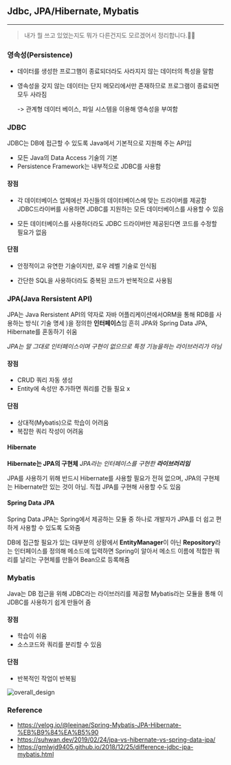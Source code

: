 ## Jdbc, JPA/Hibernate, Mybatis

---

> 내가 뭘 쓰고 있었는지도 뭐가 다른건지도 모르겠어서 정리합니다.🤬🤬

### 영속성(Persistence)

* 데이터를 생성한 프로그햄이 종료되더라도 사라지지 않는 데이터의 특성을 말함

* 영속성을 갖지 않는 데이터는 단지 메모리에서만 존재하므로 프로그램이 종료되면 모두 사라짐

  -> 관계형 데이터 베이스, 파일 시스템을 이용해 영속성을 부여함




### JDBC

JDBC는 DB에 접근할 수 있도록 Java에서 기본적으로 지원해 주는 API임

* 모든 Java의 Data Access 기술의 기본
* Persistence Framework는 내부적으로 JDBC를 사용함

#### 장점

* 각 데이터베이스 업체에선 자신들의 데이터베이스에 맞는 드라이버를 제공함 JDBC드라이버를 사용하면 JDBC를 지원하는 모든 데이터베이스를 사용할 수 있음 

* 모든 데이터베이스를 사용하더라도 JDBC 드라이버만 제공된다면 코드를 수정할 필요가 없음

#### 단점

* 안정적이고 유연한 기술이지만, 로우 레벨 기술로 인식됨

* 간단한 SQL을 사용하더라도 중복된 코드가 반복적으로 사용됨

  

### JPA(Java Rersistent API)

JPA는 Java Rersistent API의 약자로 자바 어플리케이션에서ORM을 통해 RDB를 사용하는 방식( 기술 명세 )을 정의한 **인터페이스**임 
흔히 JPA와 Spring Data JPA, Hibernate를 혼동하기 쉬움

*JPA는 말 그대로 인터페이스이며 구현이 없으므로 특정 기능을하는 라이브러리가 아님*

#### 장점

* CRUD 쿼리 자동 생성
* Entity에 속성만 추가하면 쿼리를 건들 필요 x

#### 단점

* 상대적(Mybatis)으로 학습이 어려움
* 복잡한 쿼리 작성이 어려움

#### Hibernate

**Hibernate는 JPA의 구현체**
*JPA라는 인터페이스를 구현한 **라이브러리임***

JPA를 사용하기 위해 반드시 Hibernate를 사용할 필요가 전혀 없으며, JPA의 구현체는 Hibernate만 있는 것이 아님. 직접 JPA를 구현해 사용할 수도 있음



#### Spring Data JPA

Spring Data JPA는 Spring에서 제공하는 모듈 중 하나로 개발자가 JPA를 더 쉽고 편하게 사용할 수 있도록 도와줌

DB에 접근할 필요가 있는 대부분의 상황에서 **EntityManager**이 아닌 **Repository**라는 인터페이스를 정의해 메소드에 입력하면 Spring이 알아서 메소드 이름에 적합한 쿼리를 날리는 구현체를 만들어 Bean으로 등록해줌

### Mybatis

Java는 DB 접근을 위해 JDBC라는 라이브러리를 제공함
Mybatis라는 모듈을 통해 이 JDBC를 사용하기 쉽게 만들어 줌    

#### 장점

* 학습이 쉬움
* 소스코드와 쿼리를 분리할 수 있음

#### 단점

* 반복적인 작업이 반복됨

![overall_design](.\overall_design.png)

### Reference

* https://velog.io/@leeinae/Spring-Mybatis-JPA-Hibernate-%EB%B9%84%EA%B5%90
* https://suhwan.dev/2019/02/24/jpa-vs-hibernate-vs-spring-data-jpa/
* https://gmlwjd9405.github.io/2018/12/25/difference-jdbc-jpa-mybatis.html